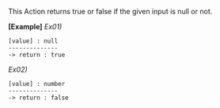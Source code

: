 This Action returns true or false if the given input is null or not.
<br/>

**[Example]**
*Ex01)*
```
[value] : null
--------------
-> return : true
```
*Ex02)*
```
[value] : number
--------------
-> return : false
```
